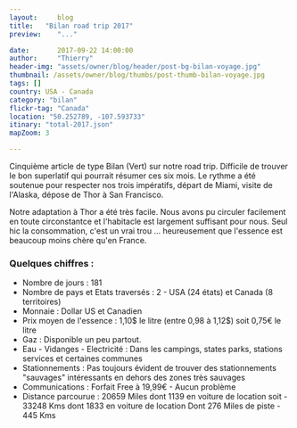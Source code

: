 ```yaml
---
layout:     blog
title:   "Bilan road trip 2017"
preview:    "..."

date:       2017-09-22 14:00:00
author:     "Thierry"
header-img: "assets/owner/blog/header/post-bg-bilan-voyage.jpg"
thumbnail: /assets/owner/blog/thumbs/post-thumb-bilan-voyage.jpg
tags: []
country: USA - Canada
category: "bilan"
flickr-tag: "Canada"
location: "50.252789, -107.593733"
itinary: "total-2017.json"
mapZoom: 3

---
```


Cinquième article de type Bilan (Vert) sur notre road trip. Difficile de trouver le bon superlatif qui pourrait résumer ces six mois. Le rythme a été soutenue pour respecter nos trois impératifs, départ de Miami, visite de l'Alaska, dépose de Thor à San Francisco.

Notre adaptation à Thor a été très facile. Nous avons pu circuler facilement en toute circonstantce et l'habitacle est largement suffisant pour nous. Seul hic la consommation, c'est un vrai trou ... heureusement que l'essence est beaucoup moins chère qu'en France.



### Quelques chiffres :    

* Nombre de jours           : 181
* Nombre de pays et Etats traversés  : 2 - USA (24 états) et Canada (8 territoires)
* Monnaie                   : Dollar US et Canadien
* Prix moyen de l'essence   : 1,10$ le litre (entre 0,98 à 1,12$) soit 0,75€ le litre
* Gaz                       : Disponible un peu partout.
* Eau - Vidanges - Electricité    : Dans les campings, states parks, stations services et certaines communes
* Stationnements             : Pas toujours évident de trouver des stationnements "sauvages" intéressants en dehors des zones très sauvages
* Communications             : Forfait Free à 19,99€ - Aucun problème  
* Distance parcourue         : 20659 Miles dont 1139 en voiture de location soit - 33248 Kms dont 1833 en voiture de location 
                               Dont 276 Miles de piste - 445 Kms     
 


